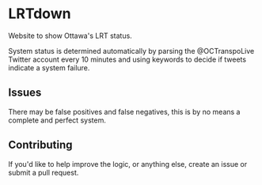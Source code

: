 # LRTdown

Website to show Ottawa's LRT status.

System status is determined automatically by parsing the @OCTranspoLive Twitter account every 10 minutes and using keywords to decide if tweets indicate a system failure.

## Issues

There may be false positives and false negatives, this is by no means a complete and perfect system.

## Contributing

If you'd like to help improve the logic, or anything else, create an issue or submit a pull request.
